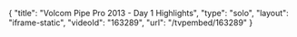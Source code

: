 {
    "title": "Volcom Pipe Pro 2013 - Day 1 Highlights",
    "type": "solo",
    "layout": "iframe-static",
    "videoId": "163289",
    "url": "\/tvpembed\/163289"
}